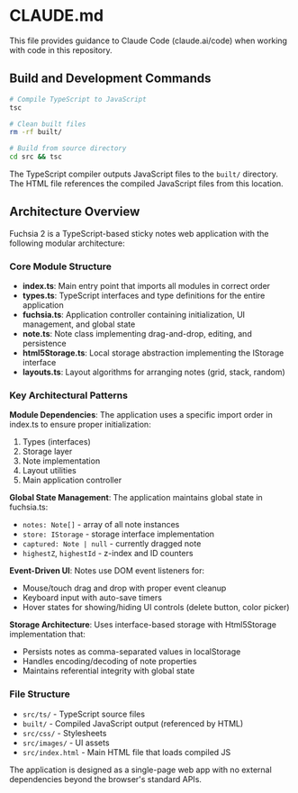 # CLAUDE.md

This file provides guidance to Claude Code (claude.ai/code) when working with code in this repository.

## Build and Development Commands

```bash
# Compile TypeScript to JavaScript
tsc

# Clean built files
rm -rf built/

# Build from source directory
cd src && tsc
```

The TypeScript compiler outputs JavaScript files to the `built/` directory. The HTML file references the compiled JavaScript files from this location.

## Architecture Overview

Fuchsia 2 is a TypeScript-based sticky notes web application with the following modular architecture:

### Core Module Structure
- **index.ts**: Main entry point that imports all modules in correct order
- **types.ts**: TypeScript interfaces and type definitions for the entire application
- **fuchsia.ts**: Application controller containing initialization, UI management, and global state
- **note.ts**: Note class implementing drag-and-drop, editing, and persistence
- **html5Storage.ts**: Local storage abstraction implementing the IStorage interface
- **layouts.ts**: Layout algorithms for arranging notes (grid, stack, random)

### Key Architectural Patterns

**Module Dependencies**: The application uses a specific import order in index.ts to ensure proper initialization:
1. Types (interfaces)
2. Storage layer
3. Note implementation
4. Layout utilities
5. Main application controller

**Global State Management**: The application maintains global state in fuchsia.ts:
- `notes: Note[]` - array of all note instances
- `store: IStorage` - storage interface implementation
- `captured: Note | null` - currently dragged note
- `highestZ`, `highestId` - z-index and ID counters

**Event-Driven UI**: Notes use DOM event listeners for:
- Mouse/touch drag and drop with proper event cleanup
- Keyboard input with auto-save timers
- Hover states for showing/hiding UI controls (delete button, color picker)

**Storage Architecture**: Uses interface-based storage with Html5Storage implementation that:
- Persists notes as comma-separated values in localStorage
- Handles encoding/decoding of note properties
- Maintains referential integrity with global state

### File Structure
- `src/ts/` - TypeScript source files
- `built/` - Compiled JavaScript output (referenced by HTML)
- `src/css/` - Stylesheets
- `src/images/` - UI assets
- `src/index.html` - Main HTML file that loads compiled JS

The application is designed as a single-page web app with no external dependencies beyond the browser's standard APIs.